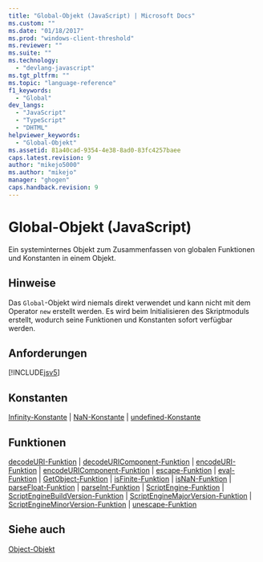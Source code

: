 ```yaml
---
title: "Global-Objekt (JavaScript) | Microsoft Docs"
ms.custom: ""
ms.date: "01/18/2017"
ms.prod: "windows-client-threshold"
ms.reviewer: ""
ms.suite: ""
ms.technology: 
  - "devlang-javascript"
ms.tgt_pltfrm: ""
ms.topic: "language-reference"
f1_keywords: 
  - "Global"
dev_langs: 
  - "JavaScript"
  - "TypeScript"
  - "DHTML"
helpviewer_keywords: 
  - "Global-Objekt"
ms.assetid: 81a40cad-9354-4e38-8ad0-83fc4257baee
caps.latest.revision: 9
author: "mikejo5000"
ms.author: "mikejo"
manager: "ghogen"
caps.handback.revision: 9
---
```

# Global-Objekt (JavaScript)
Ein systeminternes Objekt zum Zusammenfassen von globalen Funktionen und Konstanten in einem Objekt.  
  
## Hinweise  
 Das `Global`\-Objekt wird niemals direkt verwendet und kann nicht mit dem Operator `new` erstellt werden.  Es wird beim Initialisieren des Skriptmoduls erstellt, wodurch seine Funktionen und Konstanten sofort verfügbar werden.  
  
## Anforderungen  
 [!INCLUDE[jsv5](../../includes/jsv5-md.md)]  
  
## Konstanten  
 [Infinity\-Konstante](../../javascript/reference/infinity-constant-javascript.md) &#124; [NaN\-Konstante](../../javascript/reference/nan-constant-javascript.md) &#124; [undefined\-Konstante](../../javascript/reference/undefined-constant-javascript.md)  
  
## Funktionen  
 [decodeURI\-Funktion](../../javascript/reference/decodeuri-function-javascript.md) &#124; [decodeURIComponent\-Funktion](../../javascript/reference/decodeuricomponent-function-javascript.md) &#124; [encodeURI\-Funktion](../../javascript/reference/encodeuri-function-javascript.md) &#124; [encodeURIComponent\-Funktion](../../javascript/reference/encodeuricomponent-function-javascript.md) &#124; [escape\-Funktion](../../javascript/reference/escape-function-javascript.md) &#124; [eval\-Funktion](../../javascript/reference/eval-function-javascript.md) &#124; [GetObject\-Funktion](../../javascript/reference/getobject-function-javascript.md) &#124; [isFinite\-Funktion](../../javascript/reference/isfinite-function-javascript.md) &#124; [isNaN\-Funktion](../../javascript/reference/isnan-function-javascript.md) &#124; [parseFloat\-Funktion](../../javascript/reference/parsefloat-function-javascript.md) &#124; [parseInt\-Funktion](../../javascript/reference/parseint-function-javascript.md) &#124; [ScriptEngine\-Funktion](../../javascript/reference/scriptengine-function-javascript.md) &#124; [ScriptEngineBuildVersion\-Funktion](../../javascript/reference/scriptenginebuildversion-function-javascript.md) &#124; [ScriptEngineMajorVersion\-Funktion](../../javascript/reference/scriptenginemajorversion-function-javascript.md) &#124; [ScriptEngineMinorVersion\-Funktion](../../javascript/reference/scriptengineminorversion-function-javascript.md) &#124; [unescape\-Funktion](../../javascript/reference/unescape-function-javascript.md)  
  
## Siehe auch  
 [Object\-Objekt](../../javascript/reference/object-object-javascript.md)